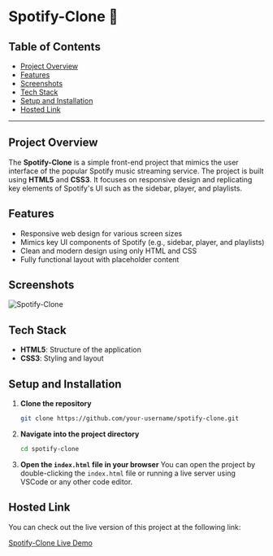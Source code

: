 # Spotify-Clone 🎵

## Table of Contents

- [Project Overview](#project-overview)
- [Features](#features)
- [Screenshots](#screenshots)
- [Tech Stack](#tech-stack)
- [Setup and Installation](#setup-and-installation)
- [Hosted Link](#hosted-link)

---

## Project Overview

The **Spotify-Clone** is a simple front-end project that mimics the user interface of the popular Spotify music streaming service. The project is built using **HTML5** and **CSS3**. It focuses on responsive design and replicating key elements of Spotify's UI such as the sidebar, player, and playlists.

## Features

- Responsive web design for various screen sizes
- Mimics key UI components of Spotify (e.g., sidebar, player, and playlists)
- Clean and modern design using only HTML and CSS
- Fully functional layout with placeholder content

## Screenshots


![Spotify-Clone](https://your-image-url-here.com)


## Tech Stack

- **HTML5**: Structure of the application
- **CSS3**: Styling and layout

## Setup and Installation

1. **Clone the repository**
   ```bash
   git clone https://github.com/your-username/spotify-clone.git
   ```
2. **Navigate into the project directory**
   ```bash
   cd spotify-clone
   ```
3. **Open the `index.html` file in your browser**
   You can open the project by double-clicking the `index.html` file or running a live server using VSCode or any other code editor.

## Hosted Link

You can check out the live version of this project at the following link:

[Spotify-Clone Live Demo](https://your-hosted-link.com)
